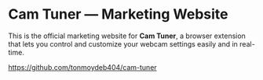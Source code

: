 # Cam Tuner — Marketing Website

This is the official marketing website for **Cam Tuner**, a browser extension that lets you control and customize your webcam settings easily and in real-time.

https://github.com/tonmoydeb404/cam-tuner
